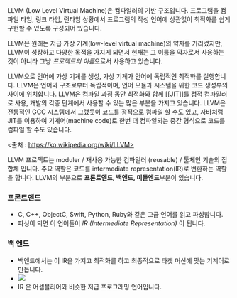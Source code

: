 LLVM (Low Level Virtual Machine)은 컴파일러의 기반 구조입니다. 프로그램을 컴파일 타임, 링크 타입, 런타임 상황에서 프로그램의 작성 언어에 상관없이 최적화를 쉽게 구현할 수 있도록 구성되어 있습니다.

LLVM은 원래는 저급 가상 기계(low-level virtual machine)의 약자를 가리켰지만, LLVM이 성장하고 다양한 목적을 가지게 되면서 현재는 그 이름을 약자로서 사용하는 것이 아니라 그냥 *프로젝트의 이름*으로서 사용하고 있습니다.

LLVM으로 언어에 가상 기계를 생성, 가상 기계가 언어에 독립적인 최적화를 실행합니다. LLVM은 언어와 구조로부터 독립적이며, 언어 모듈과 시스템을 위한 코드 생성부의 사이에 위치합니다. LLVM은 컴파일 과정 동안 최적화와 함께 [[JIT]]를 정적 컴파일러로 사용, 개발의 각종 단계에서 사용할 수 있는 많은 부분을 가지고 있습니다. LLVM은 전통적인 GCC 시스템에서 그랬듯이 코드를 정적으로 컴파일 할 수도 있고, 자바처럼 JIT를 이용하여 기계어(machine code)로 한번 더 컴파일되는 중간 형식으로 코드를 컴파일 할 수도 있습니다. 

<출처 : https://ko.wikipedia.org/wiki/LLVM>

LLVM 프로젝트는 moduler / 재사용 가능한 컴파일러 (reusable) / 툴체인 기술의 집합체 입니다.
주요 역할은 코드를 intermediate representation(IR)로 변환하는 역할을 합니다.
LLVM의 부분으로 **프론트엔드,  백엔드, 미들엔드**부분이 있습니다.

### 프론트엔드
- C, C++, ObjectC, Swift, Python, Ruby와 같은 고급 언어를 읽고 파싱합니다.
- 파싱이 되면 이 언어들이 *IR (Intermediate Representation)* 이 됩니다.

### 백 엔드
- 백엔드에서는 이 IR을 가지고 최적화를 하고 최종적으로 타겟 머신에 맞는 기계어로 만듭니다.
- ![](https://img1.daumcdn.net/thumb/R1280x0/?scode=mtistory2&fname=https%3A%2F%2Fblog.kakaocdn.net%2Fdn%2FZbUmK%2FbtqO6f8YlZo%2FkWMuzfKIJeXKLnwNOok4k1%2Fimg.jpg)
- IR 은 어셈블리어와 비슷한 저급 프로그래밍 언어입니다.